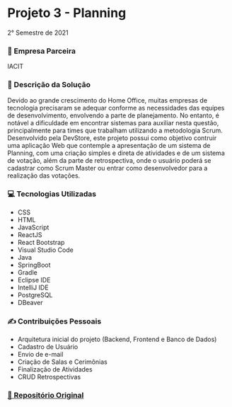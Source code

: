 # Projeto 3 - Planning
2° Semestre de 2021 <br/>

### :office: Empresa Parceira
IACIT <br/>

### :dart:	Descrição da Solução
Devido ao grande crescimento do Home Office, muitas empresas de tecnologia precisaram se adequar conforme as necessidades das equipes de desenvolvimento, envolvendo a parte de planejamento. No entanto, é notável a dificuldade em encontrar sistemas para auxiliar nesta questão, principalmente para times que trabalham utilizando a metodologia Scrum. <br/>
Desenvolvido pela DevStore, este projeto possui como objetivo contruir uma aplicação Web que contemple a apresentação de um sistema de Planning, com uma criação simples e direta de atividades e de um sistema de votação, além da parte de retrospectiva, onde o usuário poderá se cadastrar como Scrum Master ou entrar como desenvolvedor para a realização das votações.

### :computer:	Tecnologias Utilizadas
- CSS
- HTML
- JavaScript
- ReactJS
- React Bootstrap
- Visual Studio Code
- Java
- SpringBoot
- Gradle
- Eclipse IDE
- IntelliJ IDE
- PostgreSQL
- DBeaver

### :writing_hand: Contribuições Pessoais
- Arquitetura inicial do projeto (Backend, Frontend e Banco de Dados)
- Cadastro de Usuário
- Envio de e-mail
- Criação de Salas e Cerimônias
- Finalização de Atividades
- CRUD Retrospectivas

### <a href="https://gitlab.com/vitorlimadomingues/3periodo_devstore"> :link: Repositório Original </a>
